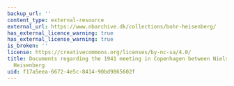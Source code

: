 ```yaml
---
backup_url: ''
content_type: external-resource
external_url: https://www.nbarchive.dk/collections/bohr-heisenberg/
has_external_licence_warning: true
has_external_license_warning: true
is_broken: ''
license: https://creativecommons.org/licenses/by-nc-sa/4.0/
title: Documents regarding the 1941 meeting in Copenhagen between Niels Bohr and Werner
  Heisenberg
uid: f17a5eea-6672-4e5c-8414-90bd9865602f
---
```

